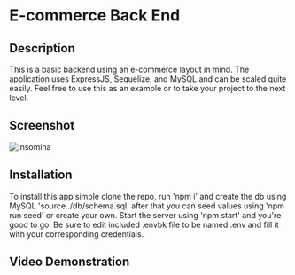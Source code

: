 # E-commerce Back End

## Description

This is a basic backend using an e-commerce layout in mind. The application uses ExpressJS, Sequelize, and MySQL and can be scaled quite easily. Feel free to use this as an example or to take your project to the next level.

## Screenshot

![insomina](https://user-images.githubusercontent.com/39035211/189265233-35536a83-78e3-4344-9eb5-1d980feb1061.png)

## Installation

To install this app simple clone the repo, run 'npm i' and create the db using MySQL 'source ./db/schema.sql' after that you can seed values using 'npm run seed' or create your own. Start the server using 'npm start' and you're good to go. Be sure to edit included .envbk file to be named .env and fill it with your corresponding credentials.

## Video Demonstration


